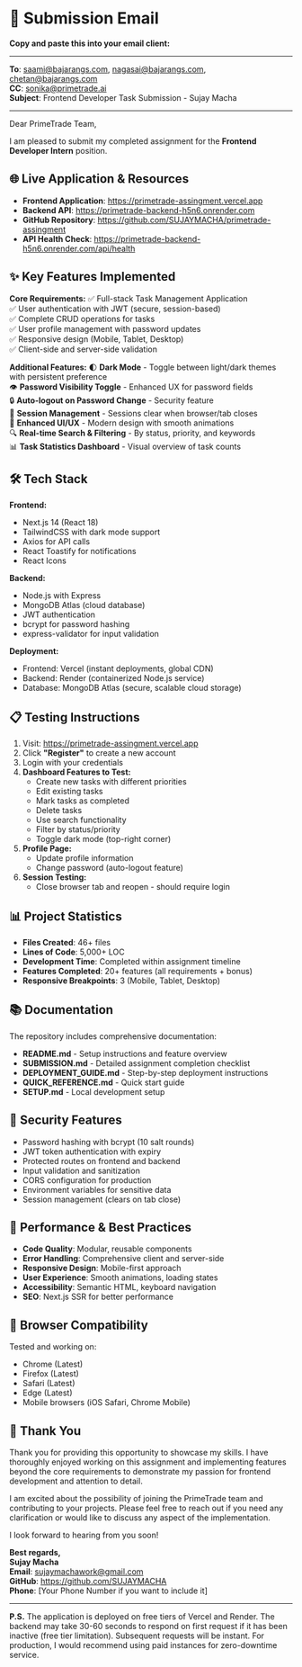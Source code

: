 # 📧 Submission Email

**Copy and paste this into your email client:**

---

**To**: saami@bajarangs.com, nagasai@bajarangs.com, chetan@bajarangs.com  
**CC**: sonika@primetrade.ai  
**Subject**: Frontend Developer Task Submission - Sujay Macha

---

Dear PrimeTrade Team,

I am pleased to submit my completed assignment for the **Frontend Developer Intern** position.

## 🌐 Live Application & Resources

- **Frontend Application**: https://primetrade-assingment.vercel.app
- **Backend API**: https://primetrade-backend-h5n6.onrender.com
- **GitHub Repository**: https://github.com/SUJAYMACHA/primetrade-assingment
- **API Health Check**: https://primetrade-backend-h5n6.onrender.com/api/health

## ✨ Key Features Implemented

**Core Requirements:**
✅ Full-stack Task Management Application  
✅ User authentication with JWT (secure, session-based)  
✅ Complete CRUD operations for tasks  
✅ User profile management with password updates  
✅ Responsive design (Mobile, Tablet, Desktop)  
✅ Client-side and server-side validation  

**Additional Features:**
🌓 **Dark Mode** - Toggle between light/dark themes with persistent preference  
👁️ **Password Visibility Toggle** - Enhanced UX for password fields  
🔒 **Auto-logout on Password Change** - Security feature  
📱 **Session Management** - Sessions clear when browser/tab closes  
🎨 **Enhanced UI/UX** - Modern design with smooth animations  
🔍 **Real-time Search & Filtering** - By status, priority, and keywords  
📊 **Task Statistics Dashboard** - Visual overview of task counts  

## 🛠️ Tech Stack

**Frontend:**
- Next.js 14 (React 18)
- TailwindCSS with dark mode support
- Axios for API calls
- React Toastify for notifications
- React Icons

**Backend:**
- Node.js with Express
- MongoDB Atlas (cloud database)
- JWT authentication
- bcrypt for password hashing
- express-validator for input validation

**Deployment:**
- Frontend: Vercel (instant deployments, global CDN)
- Backend: Render (containerized Node.js service)
- Database: MongoDB Atlas (secure, scalable cloud storage)

## 📋 Testing Instructions

1. Visit: https://primetrade-assingment.vercel.app
2. Click **"Register"** to create a new account
3. Login with your credentials
4. **Dashboard Features to Test:**
   - Create new tasks with different priorities
   - Edit existing tasks
   - Mark tasks as completed
   - Delete tasks
   - Use search functionality
   - Filter by status/priority
   - Toggle dark mode (top-right corner)
5. **Profile Page:**
   - Update profile information
   - Change password (auto-logout feature)
6. **Session Testing:**
   - Close browser tab and reopen - should require login

## 📊 Project Statistics

- **Files Created**: 46+ files
- **Lines of Code**: 5,000+ LOC
- **Development Time**: Completed within assignment timeline
- **Features Completed**: 20+ features (all requirements + bonus)
- **Responsive Breakpoints**: 3 (Mobile, Tablet, Desktop)

## 📚 Documentation

The repository includes comprehensive documentation:
- **README.md** - Setup instructions and feature overview
- **SUBMISSION.md** - Detailed assignment completion checklist
- **DEPLOYMENT_GUIDE.md** - Step-by-step deployment instructions
- **QUICK_REFERENCE.md** - Quick start guide
- **SETUP.md** - Local development setup

## 🔐 Security Features

- Password hashing with bcrypt (10 salt rounds)
- JWT token authentication with expiry
- Protected routes on frontend and backend
- Input validation and sanitization
- CORS configuration for production
- Environment variables for sensitive data
- Session management (clears on tab close)

## 🎯 Performance & Best Practices

- **Code Quality**: Modular, reusable components
- **Error Handling**: Comprehensive client and server-side
- **Responsive Design**: Mobile-first approach
- **User Experience**: Smooth animations, loading states
- **Accessibility**: Semantic HTML, keyboard navigation
- **SEO**: Next.js SSR for better performance

## 📱 Browser Compatibility

Tested and working on:
- Chrome (Latest)
- Firefox (Latest)
- Safari (Latest)
- Edge (Latest)
- Mobile browsers (iOS Safari, Chrome Mobile)

## 🙏 Thank You

Thank you for providing this opportunity to showcase my skills. I have thoroughly enjoyed working on this assignment and implementing features beyond the core requirements to demonstrate my passion for frontend development and attention to detail.

I am excited about the possibility of joining the PrimeTrade team and contributing to your projects. Please feel free to reach out if you need any clarification or would like to discuss any aspect of the implementation.

I look forward to hearing from you soon!

**Best regards,**  
**Sujay Macha**  
**Email**: sujaymachawork@gmail.com  
**GitHub**: https://github.com/SUJAYMACHA  
**Phone**: [Your Phone Number if you want to include it]

---

**P.S.** The application is deployed on free tiers of Vercel and Render. The backend may take 30-60 seconds to respond on first request if it has been inactive (free tier limitation). Subsequent requests will be instant. For production, I would recommend using paid instances for zero-downtime service.
